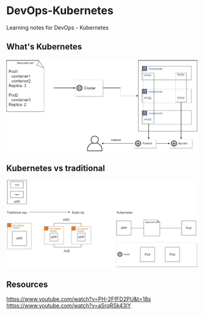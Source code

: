 # DevOps-Kubernetes
Learning notes for DevOps - Kubernetes

## What's Kubernetes
<img src="Kubernetes2.jpg" alt="Kubernetes" width="500"/>

## Kubernetes vs traditional
<img src="Kubernetes.jpg" alt="Kubernetes" width="500"/>

## Resources
https://www.youtube.com/watch?v=PH-2FfFD2PU&t=18s
https://www.youtube.com/watch?v=aSrqRSk43lY
